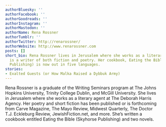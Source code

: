 ```yaml
---
authorBluesky: ''
authorFacebook: ''
authorGoodreads: ''
authorInstagram: ''
authorMastodon: ''
authorName: Rena Rossner
authorTumblr: ''
authorTwitter: http://renarossner/
authorWebsite: http://www.renarossner.com
posts: []
short_bio: Rena Rossner lives in Jerusalem where she works as a literary agent. She
  is a writer of both fiction and poetry. Her cookbook, Eating the Bible (Skyhorse
  Publishing) is now out in five languages.
stories:
- Exalted Guests (or How Malka Raised a Dybbuk Army)
---
```


Rena Rossner is a graduate of the Writing Seminars program at The Johns Hopkins University, Trinity College Dublin, and McGill University. She lives in Jerusalem where she works as a literary agent at The Deborah Harris Agency. Her poetry and short fiction has been published or is forthcoming from Carve Magazine, The Mayo Review, Midwest Quarterly, The Doctor T.J. Eckleburg Review, JewishFiction.net, and more. She’s written a cookbook entitled Eating the Bible (Skyhorse Publishing) and two novels.